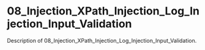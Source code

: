 # 08_Injection_XPath_Injection_Log_Injection_Input_Validation

Description of 08_Injection_XPath_Injection_Log_Injection_Input_Validation.